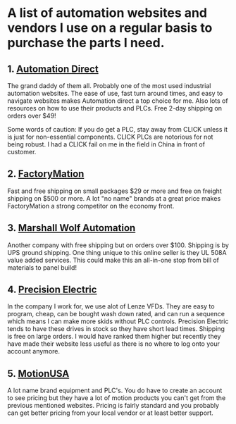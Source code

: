 # A list of automation websites and vendors I use on a regular basis to purchase the parts I need.

## 1. [Automation Direct](https://www.automationdirect.com/)

The grand daddy of them all. Probably one of the most used industrial automation websites. The ease of use, fast turn around times, and easy to navigate websites makes Automation direct a top choice for me. Also lots of resources on how to use their products and PLCs.   Free 2-day shipping on orders over $49!

Some words of caution: If you do get a PLC, stay away from CLICK unless it is just for non-essential components. CLICK PLCs are notorious for not being robust. I had a CLICK fail on me in the field in China in front of customer.

## 2. [FactoryMation](https://www.factorymation.com)

Fast and free shipping on small packages $29 or more and free on freight shipping on $500 or more. A lot "no name" brands at a great price makes FactoryMation a strong competitor on the economy front.

## 3. [Marshall Wolf Automation](https://www.wolfautomation.com/)

Another company with free shipping but on orders over $100. Shipping is by UPS ground shipping. One thing unique to this online seller is they UL 508A value added services. This could make this an all-in-one stop from bill of materials to panel build!

## 4. [Precision Electric](https://www.precision-elec.com)

In the company I work for, we use alot of Lenze VFDs. They are easy to program, cheap, can be bought wash down rated, and can run a sequence which means I can make more skids without PLC controls. Precision Electric tends to have these drives in stock so they have short lead times. Shipping is free on large orders. I would have ranked them higher but recently they have made their website less useful as there is no where to log onto your account anymore.

## 5. [MotionUSA](http://www.motionusa.com)

A lot name brand equipment and PLC's. You do have to create an account to see pricing but they have a lot of motion products you can't get from the previous mentioned websites. Pricing is fairly standard and you probably can get better pricing from your local vendor or at least better support.
